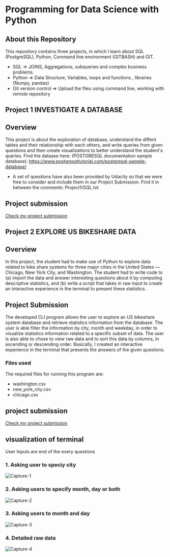# Programming for Data Science with Python
## About this Repository
This repository contains three projects, in which I learn about SQL (PostgreSQL), Python, Command line environment (GITBASH) and GIT.
* SQL => JOINS, Aggregations, subqueries and complex business problems.
* Python => Data Structure, Variables, loops and functions , libraries (Numpy, pandas)
* Git version control => Upload the files using command line, working with remote repository

## Project 1 INVESTIGATE A DATABASE

## Overview

This project is about the exploration of database, understand the diffent tables and their relationship with each others, and write queries from given questions and then create visualizations to better understand the student's queries. Find the dataase here: (POSTGRESQL documentation sample database): https://www.postgresqltutorial.com/postgresql-sample-database/
* A set of questions have also been provided by Udacity so that we were free to consider and include them in our Project Submission. Find it in between the comments: Project1/SQL.txt

## Project submission
[Check my project submission](https://github.com/mmsoni22/Programming-for-Data-Science-with-Python/tree/main/DataScience/Project1)


## Project 2 EXPLORE US BIKESHARE DATA

## Overview
In this project, the student had to make use of Python to explore data related to bike share systems for three major cities in the United States — Chicago, New York City, and Washington. The student had to write code to (a) import the data and answer interesting questions about it by computing descriptive statistics, and (b) write a script that takes in raw input to create an interactive experience in the terminal to present these statistics.

## Project Submission

The developed CLI program allows the user to explore an US bikeshare system database and retrieve statistics information from the database. The user is able filter the information by city, month and weekday, in order to visualize statistics information related to a specific subset of data. The user is also able to chose to view raw data and to sort this data by columns, in ascending or descending order. Basically, I created an interactive experience in the terminal that presents the answers of the given questions.

### Files used

The required files for running this program are:

* washington.csv
* new_york_city.csv
* chicago.csv

## project submission

[Check my project submission](https://github.com/mmsoni22/Programming-for-Data-Science-with-Python/tree/main/Project%202)

## visualization of terminal
User Inputs are end of the every questions
### 1. Asking user to speciy city
![Capture-1](https://user-images.githubusercontent.com/50927689/126179986-669becaf-6ced-4465-a76c-b646a132a50c.JPG)
### 2. Asking users to specify month, day or both
![Capture-2](https://user-images.githubusercontent.com/50927689/126180230-6956790b-5195-44c1-a169-6ae0c8fc8a96.JPG)
### 3. Asking users to month and day
![Capture-3](https://user-images.githubusercontent.com/50927689/126180387-28a192ac-9a7d-47e7-b5a8-3248344ad10e.JPG)
### 4. Detailed raw data
![Capture-4](https://user-images.githubusercontent.com/50927689/126180592-3308a141-31e5-4eb8-9e2d-1ed3d2e82343.JPG)



